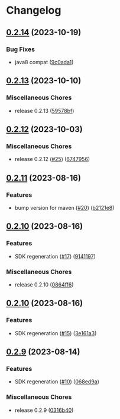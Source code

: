 # Changelog

## [0.2.14](https://github.com/flipt-io/flipt-java/compare/0.2.13...0.2.14) (2023-10-19)


### Bug Fixes

* java8 compat ([9c0ada1](https://github.com/flipt-io/flipt-java/commit/9c0ada1dca3e9da53cbcb34ac44006da3a553b46))

## [0.2.13](https://github.com/flipt-io/flipt-java/compare/0.2.12...0.2.13) (2023-10-10)


### Miscellaneous Chores

* release 0.2.13 ([59578bf](https://github.com/flipt-io/flipt-java/commit/59578bfbc2e2ed9e070954409eefdae1268fc6de))

## [0.2.12](https://github.com/flipt-io/flipt-java/compare/0.2.11...0.2.12) (2023-10-03)


### Miscellaneous Chores

* release 0.2.12 ([#25](https://github.com/flipt-io/flipt-java/issues/25)) ([6747956](https://github.com/flipt-io/flipt-java/commit/6747956666c5116f8563afd7052367a82d9031ae))

## [0.2.11](https://github.com/flipt-io/flipt-java/compare/0.2.10...0.2.11) (2023-08-16)


### Features

* bump version for maven ([#20](https://github.com/flipt-io/flipt-java/issues/20)) ([b2121e8](https://github.com/flipt-io/flipt-java/commit/b2121e8ed293266a17aa11cc0c341130dc48acef))

## [0.2.10](https://github.com/flipt-io/flipt-java/compare/0.2.10...0.2.10) (2023-08-16)


### Features

* SDK regeneration ([#17](https://github.com/flipt-io/flipt-java/issues/17)) ([9141197](https://github.com/flipt-io/flipt-java/commit/914119798f7944dd17b6de6fb7b90b4381c6d892))


### Miscellaneous Chores

* release 0.2.10 ([0864ff6](https://github.com/flipt-io/flipt-java/commit/0864ff6ff6d96b02f6e66e16ef032ec675758ee4))

## [0.2.10](https://github.com/flipt-io/flipt-java/compare/0.2.9...0.2.10) (2023-08-16)


### Features

* SDK regeneration ([#15](https://github.com/flipt-io/flipt-java/issues/15)) ([3e161a3](https://github.com/flipt-io/flipt-java/commit/3e161a3dfde277ded42e1745fe638110a4fe0e34))

## [0.2.9](https://github.com/flipt-io/flipt-java/compare/0.2.8...0.2.9) (2023-08-14)


### Features

* SDK regeneration ([#10](https://github.com/flipt-io/flipt-java/issues/10)) ([068ed9a](https://github.com/flipt-io/flipt-java/commit/068ed9ab3cd324a82e6c8968f00461ec8b00ac0f))


### Miscellaneous Chores

* release 0.2.9 ([0316b40](https://github.com/flipt-io/flipt-java/commit/0316b40a9c53d34bc3adc475ede0a2c02a1c06a6))
